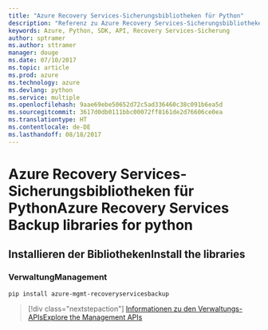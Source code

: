 ```yaml
---
title: "Azure Recovery Services-Sicherungsbibliotheken für Python"
description: "Referenz zu Azure Recovery Services-Sicherungsbibliotheken für Python"
keywords: Azure, Python, SDK, API, Recovery Services-Sicherung
author: sptramer
ms.author: sttramer
manager: douge
ms.date: 07/10/2017
ms.topic: article
ms.prod: azure
ms.technology: azure
ms.devlang: python
ms.service: multiple
ms.openlocfilehash: 9aae69ebe50652d72c5ad336460c38c091b6ea5d
ms.sourcegitcommit: 3617d0db0111bbc00072ff8161de2d76606ce0ea
ms.translationtype: HT
ms.contentlocale: de-DE
ms.lasthandoff: 08/18/2017
---
```

# <a name="azure-recovery-services-backup-libraries-for-python"></a><span data-ttu-id="3fec4-104">Azure Recovery Services-Sicherungsbibliotheken für Python</span><span class="sxs-lookup"><span data-stu-id="3fec4-104">Azure Recovery Services Backup libraries for python</span></span>

## <a name="install-the-libraries"></a><span data-ttu-id="3fec4-105">Installieren der Bibliotheken</span><span class="sxs-lookup"><span data-stu-id="3fec4-105">Install the libraries</span></span>


### <a name="management"></a><span data-ttu-id="3fec4-106">Verwaltung</span><span class="sxs-lookup"><span data-stu-id="3fec4-106">Management</span></span>

```bash
pip install azure-mgmt-recoveryservicesbackup
```
> [!div class="nextstepaction"]
> [<span data-ttu-id="3fec4-107">Informationen zu den Verwaltungs-APIs</span><span class="sxs-lookup"><span data-stu-id="3fec4-107">Explore the Management APIs</span></span>](/python/api/overview/azure/recoveryservicesbackup/managementlibrary)